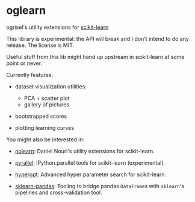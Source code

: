 oglearn
=======

ogrisel's utility extensions for [scikit-learn](http://scikit-learn.org)

This library is experimental: the API will break and I don't intend to do any
release. The license is MIT.

Useful stuff from this lib might hand up upstream in scikit-learn at some point
or never.

Currently features:

- dataset visualization utilities:
  - PCA + scatter plot
  - gallery of pictures

- bootstrapped scores

- plotting learning curves

You might also be interested in:

- [nolearn](https://github.com/dnouri/nolearn): Daniel Nouri's utility
  extensions for scikit-learn.

- [pyrallel](https://github.com/pydata/pyrallel): IPython.parallel tools for
  scikit-learn (experimental).

- [hyperopt](https://github.com/jaberg/hyperopt): Advanced hyper parameter
  search for scikit-learn.

- [sklearn-pandas](https://github.com/paulgb/sklearn-pandas): Tooling to bridge
  pandas `DataFrame`s with `sklearn`'s pipelines and cross-validation tool.
